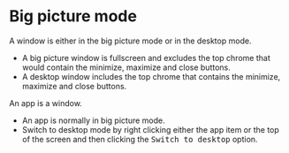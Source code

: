 # Big picture mode

A window is either in the big picture mode or in the desktop mode.

* A big picture window is fullscreen and excludes the top chrome that would contain the minimize, maximize and close buttons.
* A desktop window includes the top chrome that contains the minimize, maximize and close buttons.

An app is a window.

* An app is normally in big picture mode.
* Switch to desktop mode by right clicking either the app item or the top of the screen and then clicking the <kbd>Switch to desktop</kbd> option.
